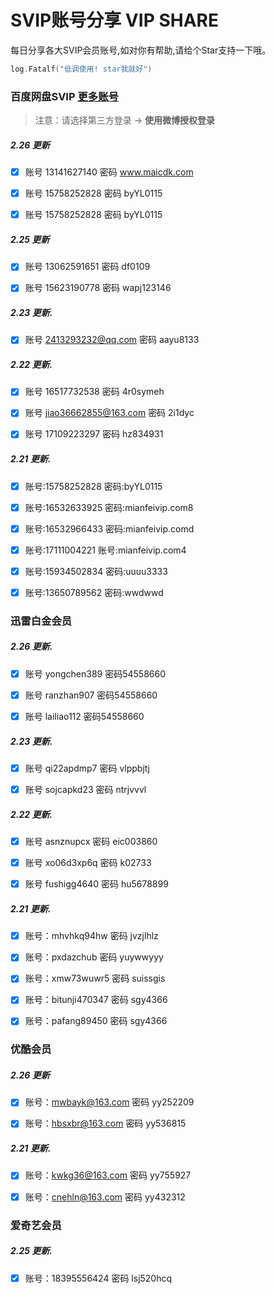 # SVIP账号分享 VIP SHARE

每日分享各大SVIP会员账号,如对你有帮助,请给个Star支持一下哦。

```go
log.Fatalf("低调使用! star我就好")
```

### 百度网盘SVIP [更多账号](https://goyoka.com/wangpan)

> 注意：请选择第三方登录 -> **使用微博授权登录**

##### 2.26 更新

- [x] 账号 13141627140 密码 www.maicdk.com

- [x] 账号 15758252828 密码 byYL0115

- [x] 账号 15758252828 密码 byYL0115

##### 2.25 更新

- [x] 账号 13062591651 密码 df0109

- [x] 账号 15623190778 密码 wapj123146

##### 2.23 更新. 

- [x] 账号 2413293232@qq.com 密码 aayu8133

##### 2.22 更新. 

- [x] 账号 16517732538 密码 4r0symeh

- [x] 账号 jiao36662855@163.com 密码 2i1dyc

- [x] 账号 17109223297 密码 hz834931

##### 2.21 更新.

- [x] 账号:15758252828 密码:byYL0115

- [x] 账号:16532633925 密码:mianfeivip.com8

- [x] 账号:16532966433 密码:mianfeivip.comd

- [x] 账号:17111004221 账号:mianfeivip.com4

- [x] 账号:15934502834 密码:uuuu3333

- [x] 账号:13650789562 密码:wwdwwd

### 迅雷白金会员

##### 2.26 更新.

- [x] 账号 yongchen389 密码54558660

- [x] 账号 ranzhan907 密码54558660

- [x] 账号 lailiao112 密码54558660

##### 2.23 更新.

- [x] 账号 qi22apdmp7 密码 vlppbjtj

- [x] 账号 sojcapkd23 密码 ntrjvvvl

##### 2.22 更新.

- [x] 账号 asnznupcx 密码 eic003860

- [x] 账号 xo06d3xp6q 密码 k02733

- [x] 账号 fushigg4640 密码 hu5678899

##### 2.21 更新. 

- [x] 账号：mhvhkq94hw 密码 jvzjlhlz

- [x] 账号：pxdazchub 密码 yuywwyyy

- [x] 账号：xmw73wuwr5 密码 suissgis

- [x] 账号：bitunji470347 密码 sgy4366

- [x] 账号：pafang89450 密码 sgy4366

### 优酷会员

##### 2.26 更新

- [x] 账号：mwbayk@163.com 密码 yy252209

- [x] 账号：hbsxbr@163.com 密码 yy536815

##### 2.21 更新.

- [x] 账号：kwkg36@163.com 密码 yy755927

- [x] 账号：cnehln@163.com 密码 yy432312

### 爱奇艺会员

##### 2.25 更新. 

- [x] 账号：18395556424 密码 lsj520hcq


